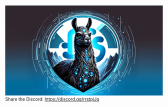 ﻿<a href="https://discord.gg/rrstpjJq"><img src="LiC Frontend/wwwroot/img/LiC_README_Banner.png" alt="cybernetic llama"></a>
Share the Discord: https://discord.gg/rrstpjJq